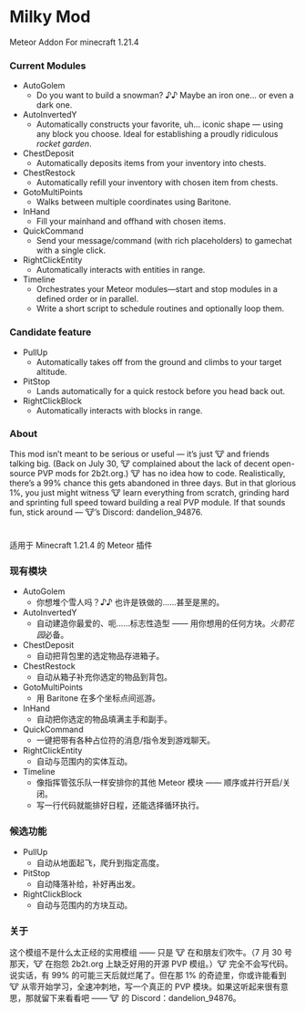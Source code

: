 # Milky Mod
Meteor Addon For minecraft 1.21.4

### Current Modules
- AutoGolem
  - Do you want to build a snowman? ♪♪ Maybe an iron one... or even a dark one.
- AutoInvertedY
  - Automatically constructs your favorite, uh... iconic shape — using any block you choose. Ideal for establishing a proudly ridiculous *rocket garden*.
- ChestDeposit
  - Automatically deposits items from your inventory into chests.
- ChestRestock
  - Automatically refill your inventory with chosen item from chests.
- GotoMultiPoints
   - Walks between multiple coordinates using Baritone.
- InHand
  - Fill your mainhand and offhand with chosen items.
- QuickCommand
  - Send your message/command (with rich placeholders) to gamechat with a single click.
- RightClickEntity
  - Automatically interacts with entities in range.
- Timeline
  - Orchestrates your Meteor modules—start and stop modules in a defined order or in parallel.
  - Write a short script to schedule routines and optionally loop them.
 
### Candidate feature
- PullUp
  - Automatically takes off from the ground and climbs to your target altitude.
- PitStop
  - Lands automatically for a quick restock before you head back out.
- RightClickBlock
  - Automatically interacts with blocks in range.


### About
This mod isn’t meant to be serious or useful — it’s just 🐮 and friends talking big. (Back on July 30, 🐮 complained about the lack of decent open-source PVP mods for 2b2t.org.) 🐮 has no idea how to code. Realistically, there’s a 99% chance this gets abandoned in three days. But in that glorious 1%, you just might witness 🐮 learn everything from scratch, grinding hard and sprinting full speed toward building a real PVP module. If that sounds fun, stick around — 🐮’s Discord: dandelion_94876.

#

适用于 Minecraft 1.21.4 的 Meteor 插件

### 现有模块

- AutoGolem
  - 你想堆个雪人吗？♪♪ 也许是铁做的……甚至是黑的。
- AutoInvertedY
  - 自动建造你最爱的、呃……标志性造型 —— 用你想用的任何方块。*火箭花园*必备。
- ChestDeposit
  - 自动把背包里的选定物品存进箱子。
- ChestRestock
  - 自动从箱子补充你选定的物品到背包。
- GotoMultiPoints
  - 用 Baritone 在多个坐标点间巡游。
- InHand
  - 自动把你选定的物品填满主手和副手。
- QuickCommand
  - 一键把带有各种占位符的消息/指令发到游戏聊天。
- RightClickEntity
  - 自动与范围内的实体互动。
- Timeline
  - 像指挥管弦乐队一样安排你的其他 Meteor 模块 —— 顺序或并行开启/关闭。
  - 写一行代码就能排好日程，还能选择循环执行。

### 候选功能
- PullUp
  - 自动从地面起飞，爬升到指定高度。
- PitStop
  - 自动降落补给，补好再出发。
- RightClickBlock
  - 自动与范围内的方块互动。
### 关于
这个模组不是什么太正经的实用模组 —— 只是 🐮 在和朋友们吹牛。（7 月 30 号那天，🐮 在抱怨 2b2t.org 上缺乏好用的开源 PVP 模组。）🐮 完全不会写代码。说实话，有 99% 的可能三天后就烂尾了。但在那 1% 的奇迹里，你或许能看到 🐮 从零开始学习，全速冲刺地，写一个真正的 PVP 模块。如果这听起来很有意思，那就留下来看看吧 —— 🐮 的 Discord：dandelion_94876。
